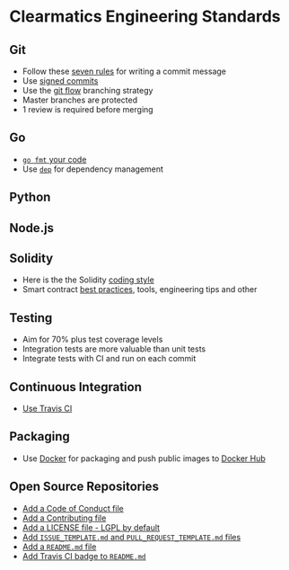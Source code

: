 # Clearmatics Engineering Standards

## Git 

* Follow these [seven rules][1] for writing a commit message
* Use [signed commits][2]
* Use the [git flow][3] branching strategy
* Master branches are protected 
* 1 review is required before merging 

## Go

* [`go fmt` your code][4]
* Use [`dep`][5] for dependency management

## Python


## Node.js

## Solidity
* Here is the the Solidity [coding style][15]
* Smart contract [best practices][16], tools, engineering tips and other

## Testing

* Aim for 70% plus test coverage levels
* Integration tests are more valuable than unit tests
* Integrate tests with CI and run on each commit

## Continuous Integration

* [Use Travis CI][6]

## Packaging

* Use [Docker][7] for packaging and push public images to [Docker Hub][8]

## Open Source Repositories

* [Add a Code of Conduct file][9]
* [Add a Contributing file][10]
* [Add a LICENSE file - LGPL by default][11]
* [Add `ISSUE_TEMPLATE.md` and `PULL_REQUEST_TEMPLATE.md` files][12]
* [Add a `README.md` file][13]
* [Add Travis CI badge to `README.md`][14]

[1]: https://chris.beams.io/posts/git-commit/#seven-rules
[2]: https://help.github.com/articles/signing-commits-using-gpg/
[3]: http://nvie.com/posts/a-successful-git-branching-model/
[4]: https://blog.golang.org/go-fmt-your-code
[5]: https://github.com/golang/dep
[6]: https://travis-ci.org/
[7]: https://www.docker.com/
[8]: https://hub.docker.com/
[9]: https://help.github.com/articles/adding-a-code-of-conduct-to-your-project/
[10]: https://gist.github.com/PurpleBooth/b24679402957c63ec426
[11]: https://help.github.com/articles/adding-a-license-to-a-repository/
[12]: https://blog.github.com/2016-02-17-issue-and-pull-request-templates/
[13]: https://gist.github.com/PurpleBooth/109311bb0361f32d87a2
[14]: https://docs.travis-ci.com/user/status-images/
[15]: http://solidity.readthedocs.io/en/develop/style-guide.html
[16]: https://consensys.github.io/smart-contract-best-practices/
